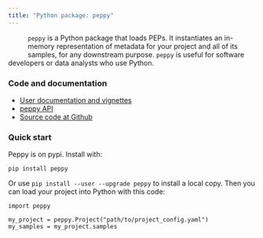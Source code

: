 ```yaml
---
title: "Python package: peppy"
---
```


<img src="/img/logo_python.svg" alt="" style="float:left; margin:20px">`peppy` is a Python package that loads PEPs. It instantiates an in-memory representation of metadata for your project and all of its samples, for any downstream purpose. `peppy` is useful for software developers or data analysts who use Python.

### Code and documentation

* [User documentation and vignettes](http://peppy.databio.org/)
* [peppy API](http://peppy.databio.org/en/latest/api.html)
* [Source code at Github](https://github.com/pepkit/peppy)

### Quick start 

Peppy is on pypi. Install with:
```
pip install peppy
```

Or use `pip install --user --upgrade peppy` to install a local copy. Then you can load your project into Python with this code:

```
import peppy

my_project = peppy.Project("path/to/project_config.yaml")
my_samples = my_project.samples
```

